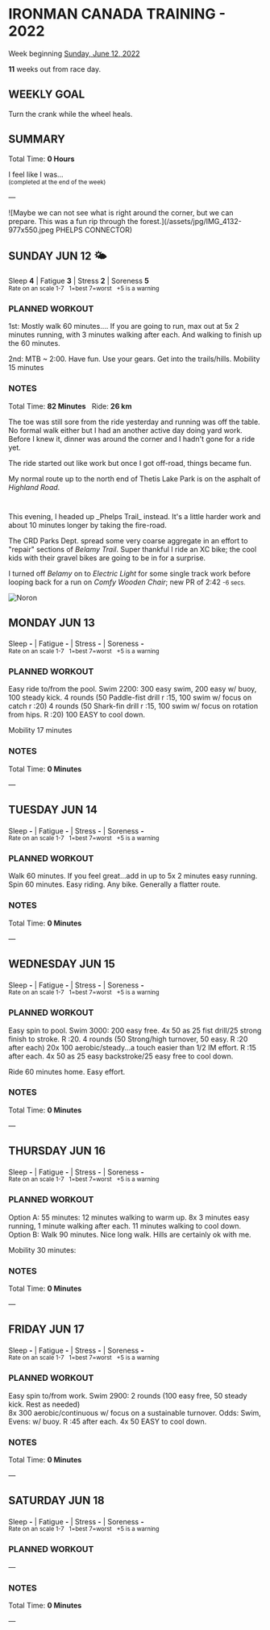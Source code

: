 # IRONMAN CANADA TRAINING - 2022
Week beginning [Sunday, June 12, 2022](javascript:flick('sun');)

**11** weeks out from race day.

## WEEKLY GOAL
Turn the crank while the wheel heals.

## SUMMARY
Total Time: **0 Hours**

I feel like I was...
<br /><sup>(completed at the end of the week)</sup>

&mdash;

![Maybe we can not see what is right around the corner, but we can prepare.  This was a fun rip through the forest.](/assets/jpg/IMG_4132-977x550.jpeg PHELPS CONNECTOR)

## SUNDAY JUN 12 🌤
Sleep **4** | Fatigue **3** | Stress **2** | Soreness **5**
<sup><br />Rate on an scale 1-7 &nbsp; 1=best 7=worst &nbsp; +5 is a warning</sup>

### PLANNED WORKOUT
1st:  Mostly walk 60 minutes....
If you are going to run, max out at 5x 2 minutes running, with 3 minutes walking after each. And walking to finish up the 60 minutes.

2nd:  MTB ~ 2:00. Have fun. Use your gears. Get into the trails/hills. 
Mobility 15 minutes

### NOTES
Total Time: **82 Minutes** &nbsp; Ride: **26 km** 

The toe was still sore from the ride yesterday and running was off the table.  No formal walk either but I had an another active day doing yard work.  Before I knew it, dinner was around the corner and I hadn't gone for a ride yet.

The ride started out like work but once I got off-road, things became fun.

My normal route up to the north end of Thetis Lake Park is on the asphalt of _Highland Road_. 
<!---->
<div style="height:27px;"></div>
This evening, I headed up _Phelps Trail_ instead.  It's a little harder work and about 10 minutes longer by taking the fire-road.

The CRD Parks Dept. spread some very coarse aggregate in an effort to "repair" sections of _Belamy Trail_.  Super thankful I ride an XC bike; the cool kids with their gravel bikes are going to be in for a surprise.

I turned off _Belamy_ on to _Electric Light_ for some single track work before looping back for a run on _Comfy Wooden Chair_; new PR of 2:42 <small>-6 secs.</small>

![Noron](/assets/jpg/bike-20220612.jpeg)

<!---->
## MONDAY JUN 13
Sleep **-** | Fatigue **-** | Stress **-** | Soreness **-**
<sup><br />Rate on an scale 1-7 &nbsp; 1=best 7=worst &nbsp; +5 is a warning</sup>

### PLANNED WORKOUT
Easy ride to/from the pool. 
Swim 2200:
300 easy swim, 200 easy w/ buoy, 100 steady kick. 
4 rounds (50 Paddle-fist drill r :15, 100 swim w/ focus on catch r :20)
4 rounds (50 Shark-fin drill r :15, 100 swim w/ focus on rotation from hips. R :20)
100 EASY to cool down.

Mobility 17 minutes

### NOTES
Total Time: **0 Minutes**

&mdash;  

<!---->
## TUESDAY JUN 14
Sleep **-** | Fatigue **-** | Stress **-** | Soreness **-**
<sup><br />Rate on an scale 1-7 &nbsp; 1=best 7=worst &nbsp; +5 is a warning</sup>

### PLANNED WORKOUT
Walk 60 minutes. If you feel great...add in up to 5x 2 minutes easy running.
Spin 60 minutes. Easy riding. Any bike. Generally a flatter route.

### NOTES
Total Time: **0 Minutes**

&mdash;  

<!---->
## WEDNESDAY JUN 15
Sleep **-** | Fatigue **-** | Stress **-** | Soreness **-**
<sup><br />Rate on an scale 1-7 &nbsp; 1=best 7=worst &nbsp; +5 is a warning</sup>

### PLANNED WORKOUT
Easy spin to pool. 
Swim 3000: 
200 easy free. 
4x 50 as 25 fist drill/25 strong finish to stroke. R :20. 
4 rounds (50 Strong/high turnover, 50 easy. R :20 after each)
20x 100 aerobic/steady...a touch easier than 1/2 IM effort. 
R :15 after each. 
4x 50 as 25 easy backstroke/25 easy free to cool down. 

Ride 60 minutes home. Easy effort.

### NOTES
Total Time: **0 Minutes**

&mdash;  

<!---->
## THURSDAY JUN 16
Sleep **-** | Fatigue **-** | Stress **-** | Soreness **-**
<sup><br />Rate on an scale 1-7 &nbsp; 1=best 7=worst &nbsp; +5 is a warning</sup>

### PLANNED WORKOUT
Option A: 
55 minutes: 
12 minutes walking to warm up. 8x 3 minutes easy running, 1 minute walking after each. 11 minutes walking to cool down.
Option B: Walk 90 minutes. Nice long walk. Hills are certainly ok with me. 

Mobility 30 minutes:

### NOTES
Total Time: **0 Minutes**

&mdash;  

<!---->
## FRIDAY JUN 17
Sleep **-** | Fatigue **-** | Stress **-** | Soreness **-**
<sup><br />Rate on an scale 1-7 &nbsp; 1=best 7=worst &nbsp; +5 is a warning</sup>

### PLANNED WORKOUT
Easy spin to/from work. 
Swim 2900:
2 rounds (100 easy free, 50 steady kick. Rest as needed)  
8x 300 aerobic/continuous w/ focus on a sustainable turnover. Odds: Swim, Evens: w/ buoy. R :45 after each. 
4x 50 EASY to cool down.

### NOTES
Total Time: **0 Minutes**

&mdash;  

<!---->
## SATURDAY JUN 18
Sleep **-** | Fatigue **-** | Stress **-** | Soreness **-**
<sup><br />Rate on an scale 1-7 &nbsp; 1=best 7=worst &nbsp; +5 is a warning</sup>

### PLANNED WORKOUT
&mdash;  

### NOTES
Total Time: **0 Minutes**

&mdash;  
